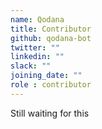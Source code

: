 ```yaml
---
name: Qodana
title: Contributor
github: qodana-bot
twitter: ""
linkedin: ""
slack: ""
joining_date: ""
role : contributor
---
```


Still waiting for this
